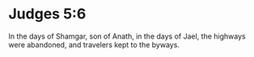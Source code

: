 # Judges 5:6

In the days of Shamgar, son of Anath, in the days of Jael, the highways were abandoned, and travelers kept to the byways.
